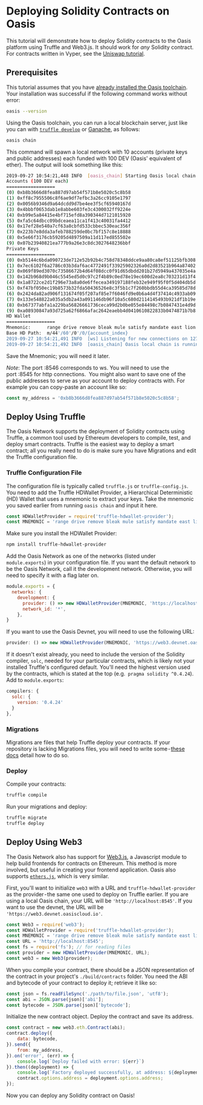 # Deploying Solidity Contracts on Oasis 

This tutorial will demonstrate how to deploy Solidity contracts to the Oasis platform using Truffle and Web3.js. 
It should work for _any_ Solidity contract.
For contracts written in Vyper, see the [Uniswap tutorial](./deploy-vyper.md).

## Prerequisites

This tutorial assumes that you have [already installed the Oasis toolchain](/quickstart.html#set-up-the-oasis-sdk). 
Your installation was successful if the following command works without error:

```bash
oasis --version
```

Using the Oasis toolchain, you can run a local blockchain server, just like you can with [`truffle develop`](https://www.trufflesuite.com/docs/truffle/getting-started/using-truffle-develop-and-the-console) or [Ganache](https://github.com/trufflesuite/ganache-cli), as follows:

```bash
oasis chain
```

This command will spawn a local network with 10 accounts (private keys and public addresses) each funded with 100 DEV (Oasis' equivalent of ether). 
The output will look something like this:

```bash
2019-09-27 10:54:21,448 INFO  [oasis_chain] Starting Oasis local chain
Accounts (100 DEV each)
==================
(0) 0xb8b3666d8fea887d97ab54f571b8e5020c5c8b58
(1) 0xff8c7955506c8f6ae9df7efbc3a26cc9105e1797
(2) 0x0056b9346d9a64dcdd9d7be4ee3f5cf65940167d
(3) 0x4bbbf0653dab1e8abbe603fe3c4300032ff9224e
(4) 0xb99e5a84415e4bf715efd8a390344d7121015920
(5) 0xfa5c64dbcc09bdceaea11ca1f413c40031fa4412
(6) 0x17ef28e540a7cf63a8cbfd533cbbec530eac356f
(7) 0x223b7e8dda3afeb788259de0bc7bf157c8e18888
(8) 0x5e66f3176cb59205d4897509a11d117ed855502e
(9) 0x07b23940821ea777b9a26e3c8dc3027648236bbf
Private Keys
==================
(0) 0xb5144c6bda090723de712e52b92b4c758d78348ddce9aa80ca8ef51125bfb308
(1) 0x7ec6102f6a2786c03b3daf6ac4772491f33925902326a0d2d83521b964a87402
(2) 0x069f89ed3070c73586672b4d64f08dcc0f91d65dbdd201b27d5949a437035e4a
(3) 0x142b968d9b046c5545ed5d0c97c2f4b89c0ed78e19ec600d2ea8c703231d13f4
(4) 0x1a8722ce2d1f296e73a8a0de6ffecea349197188feb32e949f95f0f5d404db5d
(5) 0xf47bf050ec19b8573b32fda50436526e8c3f5b1c7f260bbdb55d4ca39585d78d
(6) 0x2424da82ad906f131674f05f207af85e7f6046fd9e0b6a4d4f37414c4933ab09
(7) 0x133e548822a035a5db2a43a091146db96f10a5c680d2114145493b921df1b19e
(8) 0xb67377abfa1a229ba56826661736ceca99d2b0be055e84498c7b0847431e4d9d
(9) 0xa08930847a93d725a62f6866afac2642eaebb4d0410610822833b0474871b7b8
HD Wallet
==================
Mnemonic:      range drive remove bleak mule satisfy mandate east lion minimum unfold ready
Base HD Path:  m/44'/60'/0'/0/{account_index}
2019-09-27 10:54:21,491 INFO  [ws] Listening for new connections on 127.0.0.1:8546.
2019-09-27 10:54:21,492 INFO  [oasis_chain] Oasis local chain is running
```

Save the Mnemonic; you will need it later. 

_Note_: The port :8546 corresponds to ws. You will need to use the port :8545 for http connections. 
You might also want to save one of the public addresses to serve as your account to deploy contracts with. 
For example you can copy-paste an account like so:

```js
const my_address = '0xb8b3666d8fea887d97ab54f571b8e5020c5c8b58';
```

## Deploy Using Truffle

The Oasis Network supports the deployment of Solidity contracts using Truffle, a common tool used by Ethereum developers to compile, test, and deploy smart contracts.
Truffle is the easiest way to deploy a smart contract; all you really need to do is make sure you have Migrations and edit the Truffle configuration file.

### Truffle Configuration File

The configuration file is typically called `truffle.js` or `truffle-config.js`. 
You need to add the Truffle HDWallet Provider, a Hierarchical Deterministic (HD) Wallet that uses a mnemonic to extract your keys.
Take the mnemonic you saved earlier from running `oasis chain` and input it here.

```js
const HDWalletProvider = require('truffle-hdwallet-provider');
const MNEMONIC = 'range drive remove bleak mule satisfy mandate east lion minimum unfold ready';
```
Make sure you install the HDWallet Provider:

```bash
npm install truffle-hdwallet-provider
```

Add the Oasis Network as one of the networks (listed under `module.exports`) in your configuration file.
If you want the default network to be the Oasis Network, call it the development network.
Otherwise, you will need to specify it with a flag later on.

```js
module.exports = {
  networks: {
    development: {
      provider: () => new HDWalletProvider(MNEMONIC, 'https://localhost:8545'),
      network_id: '*',
    },
}
```

If you want to use the Oasis Devnet, you will need to use the following URL:

```js
provider: () => new HDWalletProvider(MNEMONIC, 'https://web3.devnet.oasiscloud.io')
```

If it doesn't exist already, you need to include the version of the Solidity compiler, `solc`, needed for your particular contracts, which is likely not your installed Truffle's configured default.
You'll need the highest version used by the contracts, which is stated at the top (e.g.` pragma solidity ^0.4.24`). Add to `module.exports`:

```js
compilers: {
  solc: {
    version: '0.4.24'
  }
},
```

### Migrations

Migrations are files that help Truffle deploy your contracts.
If your repository is lacking Migrations files, you will need to write some - [these docs](https://www.trufflesuite.com/docs/truffle/getting-started/running-migrations) detail how to do so.

### Deploy

Compile your contracts:

```bash
truffle compile
```
Run your migrations and deploy:

```bash
truffle migrate
truffle deploy
```

## Deploy Using Web3

The Oasis Network also has support for [Web3.js](https://web3js.readthedocs.io/en/v1.2.0/getting-started.html), a Javascript module to help build frontends for contracts on Ethereum. 
This method is more involved, but useful in creating your frontend application.
Oasis also supports [`ethers.js`](https://docs.ethers.io/ethers.js/html/), which is very similar.

First, you'll want to initialize `web3` with a URL and `truffle-hdwallet-provider` as the provider - the same one used to deploy on Truffle earlier.
If you are using a local Oasis chain, your URL will be `'http://localhost:8545'`.
If you want to use the devnet, the URL will be `'https://web3.devnet.oasiscloud.io'`.

```js
const Web3 = require('web3');
const HDWalletProvider = require('truffle-hdwallet-provider');
const MNEMONIC = 'range drive remove bleak mule satisfy mandate east lion minimum unfold ready';
const URL = 'http://localhost:8545';
const fs = require('fs'); // for reading files
const provider = new HDWalletProvider(MNEMONIC, URL);
const web3 = new Web3(provider);
```

When you compile your contract, there should be a JSON representation of the contract in your project's `./build/contracts` folder.
You need the ABI and bytecode of your contract to deploy it; retrieve it like so:

```js
const json = fs.readFileSync('./path/to/file.json', 'utf8');
const abi = JSON.parse(json)['abi'];
const bytecode = JSON.parse(json)['bytecode'];
```

Initialize the new contract object. Deploy the contract and save its address.

```js
const contract = new web3.eth.Contract(abi);
contract.deploy({
    data: bytecode,
}).send({
    from: my_address,
}).on('error', (err) => {
    console.log(`Deploy failed with error: ${err}`)
}).then((deployment) => {
    console.log(`Factory deployed successfully, at address: ${deployment.options.address}`);
    contract.options.address = deployment.options.address;
});
```

Now you can deploy any Solidity contract on Oasis!
